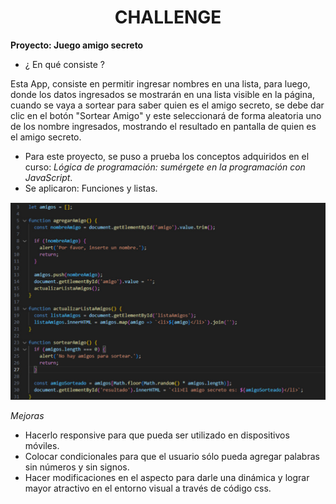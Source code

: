 <h1 align="center">CHALLENGE</h1>

**Proyecto: Juego amigo secreto**
  
- ¿ En qué consiste ?
  
Esta App, consiste en permitir ingresar nombres en una lista, para luego, donde los datos ingresados se mostrarán en una lista visible en la página, cuando se vaya a sortear para saber quien es el amigo secreto, se debe dar clic en el botón "Sortear Amigo" y este seleccionará de forma aleatoria uno de los nombre ingresados, mostrando el resultado en pantalla de quien es el amigo secreto.

- Para este proyecto, se puso a prueba los conceptos adquiridos en el curso: *Lógica de programación: sumérgete en la programación con JavaScript*.
- Se aplicaron: Funciones y listas.

![Funciones aplicadas en el proyecto](imagenes/codigo.png)
  
*Mejoras*
- Hacerlo responsive para que pueda ser utilizado en dispositivos móviles.
- Colocar condicionales para que el usuario sólo pueda agregar palabras sin números y sin signos.
- Hacer modificaciones en el aspecto para darle una dinámica y lograr mayor atractivo en el entorno visual a través de código css.
